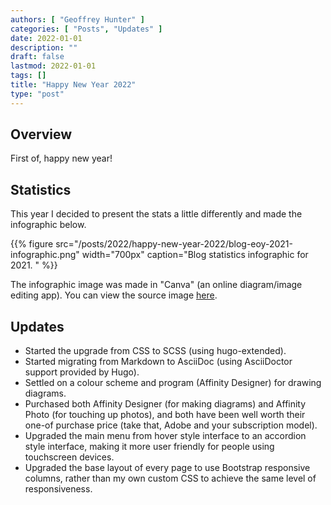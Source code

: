 ```yaml
---
authors: [ "Geoffrey Hunter" ]
categories: [ "Posts", "Updates" ]
date: 2022-01-01
description: ""
draft: false
lastmod: 2022-01-01
tags: []
title: "Happy New Year 2022"
type: "post"
---
```


## Overview

First of, happy new year!

## Statistics

This year I decided to present the stats a little differently and made the infographic below.

{{% figure src="/posts/2022/happy-new-year-2022/blog-eoy-2021-infographic.png" width="700px" caption="Blog statistics infographic for 2021. " %}}

The infographic image was made in "Canva" (an online diagram/image editing app). You can view the source image [here](https://www.canva.com/design/DAExcXpjIzI/9u5e1myIuzQCf1Aw_PAmSQ/view?utm_content=DAExcXpjIzI&utm_campaign=designshare&utm_medium=link&utm_source=sharebutton).

## Updates

- Started the upgrade from CSS to SCSS (using hugo-extended).
- Started migrating from Markdown to AsciiDoc (using AsciiDoctor support provided by Hugo).
- Settled on a colour scheme and program (Affinity Designer) for drawing diagrams.
- Purchased both Affinity Designer (for making diagrams) and Affinity Photo (for touching up photos), and both have been well worth their one-of purchase price (take that, Adobe and your subscription model).
- Upgraded the main menu from hover style interface to an accordion style interface, making it more user friendly for people using touchscreen devices.
- Upgraded the base layout of every page to use Bootstrap responsive columns, rather than my own custom CSS to achieve the same level of responsiveness.
